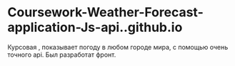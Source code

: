 # Coursework-Weather-Forecast-application-Js-api..github.io
 Курсовая , показывает погоду в любом городе мира, с помощью очень точного api. Был разработат фронт.
